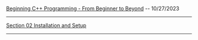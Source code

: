 [Beginning C++ Programming - From Beginner to Beyond](https://www.udemy.com/course/beginning-c-plus-plus-programming/) -- 10/27/2023

***

[Section 02 Installation and Setup](https://github.com/muarshad01/CPP_Programming/blob/section_02/section_02_installation_and_setup.md)

***
